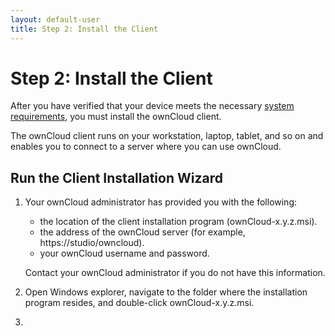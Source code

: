 ```yaml
---
layout: default-user
title: Step 2: Install the Client
---
```


# Step 2: Install the Client
After you have verified that your device meets the necessary [system requirements](./qs_users_sysreqs.html), 
you must install the ownCloud client.

The ownCloud client runs on your workstation, laptop, tablet, and so on and enables 
you to connect to a server where you can use ownCloud.

## Run the Client Installation Wizard
1. Your ownCloud administrator has provided you with the following:
   - the location of the client installation program (ownCloud-x.y.z.msi).
   - the address of the ownCloud server (for example, https://studio/owncloud).
   - your ownCloud username and password.

   Contact your ownCloud administrator if you do not have this information.

2. Open Windows explorer, navigate to the folder where the installation program resides, and double-click ownCloud-x.y.z.msi.

3. 
